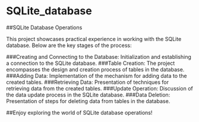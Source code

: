 # SQLite_database

##SQLite Database Operations

This project showcases practical experience in working with the SQLite database. Below are the key stages of the process:

###Creating and Connecting to the Database:
Initialization and establishing a connection to the SQLite database.
###Table Creation:
The project encompasses the design and creation process of tables in the database.
###Adding Data:
Implementation of the mechanism for adding data to the created tables.
###Retrieving Data:
Presentation of techniques for retrieving data from the created tables.
###Update Operation:
Discussion of the data update process in the SQLite database.
###Data Deletion:
Presentation of steps for deleting data from tables in the database.

##Enjoy exploring the world of SQLite database operations!
